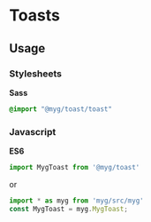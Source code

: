 # Toasts

## Usage

### Stylesheets

**Sass**

```sass
@import "@myg/toast/toast"
```

### Javascript

**ES6**

```js
import MygToast from '@myg/toast'
```

or

```js
import * as myg from 'myg/src/myg'
const MygToast = myg.MygToast;
```
